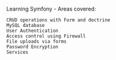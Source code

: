 Learning Symfony
    - Areas covered:
    
    CRUD operations with Form and doctrine
    MySQL database
    User Authentication
    Access control using Firewall
    File uploads via forms
    Password Encryption
    Services